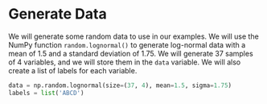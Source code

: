 # Generate Data

We will generate some random data to use in our examples. We will use the NumPy function `random.lognormal()` to generate log-normal data with a mean of 1.5 and a standard deviation of 1.75. We will generate 37 samples of 4 variables, and we will store them in the `data` variable. We will also create a list of labels for each variable.

```python
data = np.random.lognormal(size=(37, 4), mean=1.5, sigma=1.75)
labels = list('ABCD')
```
